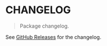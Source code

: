# CHANGELOG

> Package changelog.

See [GitHub Releases](https://github.com/stdlib-js/stats-base-dists-weibull-median/releases) for the changelog.